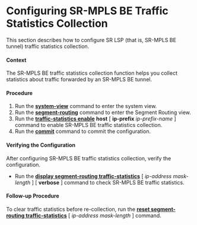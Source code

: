 Configuring SR-MPLS BE Traffic Statistics Collection
====================================================

This section describes how to configure SR LSP (that is, SR-MPLS BE tunnel) traffic statistics collection.

#### Context

The SR-MPLS BE traffic statistics collection function helps you collect statistics about traffic forwarded by an SR-MPLS BE tunnel.


#### Procedure

1. Run the [**system-view**](cmdqueryname=system-view) command to enter the system view.
2. Run the [**segment-routing**](cmdqueryname=segment-routing) command to enter the Segment Routing view.
3. Run the [**traffic-statistics enable**](cmdqueryname=traffic-statistics+enable) **host** [ **ip-prefix** *ip-prefix-name* ] command to enable SR-MPLS BE traffic statistics collection.
4. Run the [**commit**](cmdqueryname=commit) command to commit the configuration.

#### Verifying the Configuration

After configuring SR-MPLS BE traffic statistics collection, verify the configuration.

* Run the [**display segment-routing traffic-statistics**](cmdqueryname=display+segment-routing+traffic-statistics) [ *ip-address* *mask-length* ] [ **verbose** ] command to check SR-MPLS BE traffic statistics.


#### Follow-up Procedure

To clear traffic statistics before re-collection, run the [**reset segment-routing traffic-statistics**](cmdqueryname=reset+segment-routing+traffic-statistics) [ *ip-address* *mask-length* ] command.